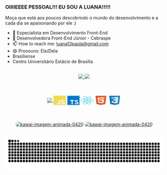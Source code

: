 ### OIIIIEEEE PESSOAL!!! EU SOU A LUANA!!!!! 
Moça que está aos poucos descobrindo o mundo do desenvolvimento e a cada dia se apaixonando por ele  :)

- 🔭 Especialista em Desenvolvimento Front-End
- 🌱 Desenvolvedora Front-End Júnior - Cebraspe
- 📫 How to reach me: luana13paula@gmail.com
- 😄 Pronouns: Ela/Dela
- Brasiliense
- Centro Universitário Estácio de Brasília
    <br/>
    <br/>

<div align="center">
  <a href="https://github.com/Luana2002">
  <img height="150em" src="https://github-readme-stats.vercel.app/api?username=anuraghazra&show_icons=true&theme=synthwave&include_all_commits=true&count_private=true"/>
  <img height="150em" src="https://github-readme-stats.vercel.app/api/top-langs/?username=Luana2002&layout=donut&theme=synthwave&langs_count=7"/>
</div>
     <br/>
    <br/>
    <br/>
<div align="center" style="display: inline_block">
  <a href="https://www.linkedin.com/in/luana-rodrigues-1842ab1a4" target="_blank">
    <img align="center" src="https://img.shields.io/badge/-LinkedIn-%230077B5?style=for-the-badge&logo=linkedin&logoColor=white" target="_blank">
  </a>
    <img align="center" alt="lu-Js" height="30" width="40" src="https://raw.githubusercontent.com/devicons/devicon/master/icons/javascript/javascript-plain.svg">
    <img align="center" alt="lu-Ts" height="30" width="40" src="https://raw.githubusercontent.com/devicons/devicon/master/icons/typescript/typescript-plain.svg">
    <img align="center" alt="lu-React" height="30" width="40" src="https://raw.githubusercontent.com/devicons/devicon/master/icons/react/react-original.svg">
    <img align="center" alt="lu-HTML" height="30" width="40" src="https://raw.githubusercontent.com/devicons/devicon/master/icons/html5/html5-original.svg">
    <img align="center" alt="lu-CSS" height="30" width="40" src="https://raw.githubusercontent.com/devicons/devicon/master/icons/css3/css3-original.svg">
</div> 
    <br/>
    <br/>
    <br/>
  <div align="center">
  <a href="https://www.imagensanimadas.com/cat-kawaii-544.htm">
    <img align="center" src="https://www.icegif.com/wp-content/uploads/icegif-2013.gif?width=676&height=600" height="100" style="border-radius:50px" alt="kawai-imagem-animada-0420"/></a>
  <a href="https://www.imagensanimadas.com/cat-kawaii-544.htm">
    <img align="center" src="https://www.imagensanimadas.com/data/media/544/kawai-imagem-animada-0420.gif?width=676&height=676" height="100" style="border-radius:50px" alt="kawai-imagem-animada-0420"/></a>
  </div>
  <br/>

![Snake animation](https://github.com/Luana2002/Luana2002/blob/output/github-contribution-grid-snake.svg)
